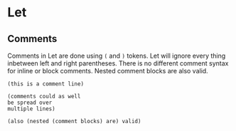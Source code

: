 # Let

## Comments
Comments in Let are done using `(` and `)` tokens. Let will ignore every thing inbetween left and right parentheses. There is no different comment syntax for inline or block comments. 
Nested comment blocks are also valid.

```
(this is a comment line)

(comments could as well 
be spread over 
multiple lines)

(also (nested (comment blocks) are) valid)
```

